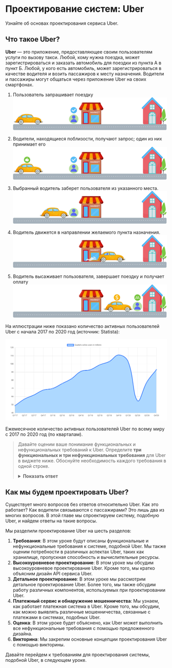 
# Проектирование систем: Uber

Узнайте об основах проектирования сервиса Uber.

## Что такое Uber?

**Uber** — это приложение, предоставляющее своим пользователям услуги по вызову такси. Любой, кому нужна поездка, может зарегистрироваться и заказать автомобиль для поездки из пункта А в пункт Б. Любой, у кого есть автомобиль, может зарегистрироваться в качестве водителя и возить пассажиров к месту назначения. Водители и пассажиры могут общаться через приложение Uber на своих смартфонах.

1) Пользователь запрашивает поездку
   ![Изображение 1](img/image_b4874142-4797-451d-a7c6-0f8f53dc5b62.svg)


2) Водители, находящиеся поблизости, получают запрос; один из них принимает его
   ![Изображение 2](img/image_e1b770ee-0610-494f-831d-0f7348b9b565.svg)


3) Выбранный водитель заберет пользователя из указанного места.
   ![Изображение 3](img/image_20f6434a-48ce-4573-b3ee-447d87911580.svg)


4) Водитель движется в направлении желаемого пункта назначения.
   ![Изображение 4](img/image_e419dbc4-472a-42d2-a96c-59bc34e6a740.svg)


5) Водитель высаживает пользователя, завершает поездку и получает оплату
   ![Изображение 5](img/image_6529d435-3fe7-46a3-8be6-2cb6b0464339.svg)

На иллюстрации ниже показано количество активных пользователей Uber с начала 2017 по 2020 год (источник: Statista):

![img.png](img/img.png)

Ежемесячное количество активных пользователей Uber по всему миру с 2017 по 2020 год (по кварталам).

> Давайте оценим ваше понимание функциональных и нефункциональных требований к Uber. Определите **три функциональных и три нефункциональных требования** для Uber в виджете ниже. Обоснуйте необходимость каждого требования в одной строке.
> <details>
>  <summary><b>Показать ответ</b></summary>
>
>   Для Uber функциональные требования включают в себя такие вещи, как запрос поездки, обновление местоположения водителя и управление платежами. Нефункциональные требования могут касаться надежности, масштабируемости и безопасности системы.
> </details>



## Как мы будем проектировать Uber?

Существует много вопросов без ответов относительно Uber. Как это работает? Как водители связываются с пассажирами? Это лишь два из многих вопросов. В этой главе мы спроектируем систему, подобную Uber, и найдем ответы на такие вопросы.

Мы разделили проектирование Uber на шесть разделов:

1.  **Требования**: В этом уроке будут описаны функциональные и нефункциональные требования к системе, подобной Uber. Мы также оценим потребности в различных аспектах Uber, таких как хранилище, пропускная способность и вычислительные ресурсы.
2.  **Высокоуровневое проектирование**: В этом уроке мы обсудим высокоуровневое проектирование Uber. Кроме того, мы кратко объясним дизайн API сервиса Uber.
3.  **Детальное проектирование**: В этом уроке мы рассмотрим детальное проектирование Uber. Более того, мы также обсудим работу различных компонентов, используемых при проектировании Uber.
4.  **Платежный сервис и обнаружение мошенничества**: Мы узнаем, как работает платежная система в Uber. Кроме того, мы обсудим, как можно выявлять различные мошенничества, связанные с платежами в системах, подобных Uber.
5.  **Оценка**: В этом уроке будет объяснено, как Uber может выполнить все нефункциональные требования с помощью предложенного дизайна.
6.  **Викторина**: Мы закрепим основные концепции проектирования Uber с помощью викторины.

Давайте перейдем к требованиям для проектирования системы, подобной Uber, в следующем уроке.
